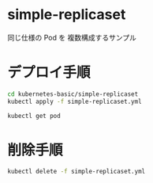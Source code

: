 # simple-replicaset

同じ仕様の Pod を 複数構成するサンプル

# デプロイ手順

```bash
cd kubernetes-basic/simple-replicaset
kubectl apply -f simple-replicaset.yml

kubectl get pod
```

# 削除手順

```bash
kubectl delete -f simple-replicaset.yml
```
